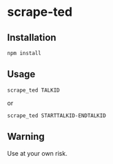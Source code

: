 scrape-ted
==========

Installation
------------

    npm install


Usage
-----

    scrape_ted TALKID

or

    scrape_ted STARTTALKID-ENDTALKID


Warning
-------

Use at your own risk.
